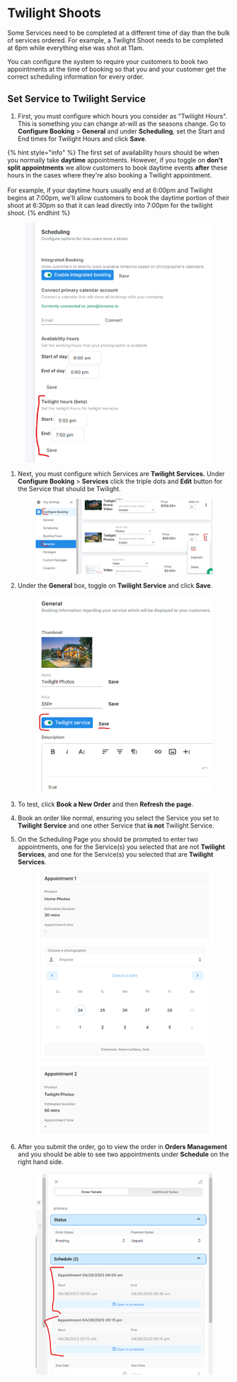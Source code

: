 # Twilight Shoots

Some Services need to be completed at a different time of day than the bulk of services ordered. For example, a Twilight Shoot needs to be completed at 6pm while everything else was shot at 11am.

You can configure the system to require your customers to book two appointments at the time of booking so that you and your customer get the correct scheduling information for every order.

## Set Service to Twilight Service

1. First, you must configure which hours you consider as "Twilight Hours". This is something you can change at-will as the seasons change. Go to **Configure Booking** > **General** and under **Scheduling**, set the Start and End times for Twilight Hours and click **Save**.

{% hint style="info" %}
The first set of availability hours should be when you normally take **daytime** appointments. However, if you toggle on **don't split appointments** we allow customers to book daytime events **after** these hours in the cases where they're also booking a Twilight appointment.\
\
For example, if your daytime hours usually end at 6:00pm and Twilight begins at 7:00pm, we'll allow customers to book the daytime portion of their shoot at 6:30pm so that it can lead directly into 7:00pm for the twilight shoot.
{% endhint %}

<figure><img src="../.gitbook/assets/image (88).png" alt=""><figcaption></figcaption></figure>

1.  Next, you must configure which Services are **Twilight Services.** Under **Configure Booking** > **Services** click the triple dots and **Edit** button for the Service that should be Twilight.

    <figure><img src="../.gitbook/assets/image (164).png" alt=""><figcaption></figcaption></figure>
2.  Under the **General** box, toggle on **Twilight Service** and click **Save**.

    <figure><img src="../.gitbook/assets/image (118).png" alt=""><figcaption></figcaption></figure>
3. To test, click **Book a New Order** and then **Refresh** **the page**.
4. Book an order like normal, ensuring you select the Service you set to **Twilight Service** and one other Service that **is not** Twilight Service.
5.  On the Scheduling Page you should be prompted to enter two appointments, one for the Service(s) you selected that are not **Twilight Services**, and one for the Service(s) you selected that are **Twilight Services**.

    <figure><img src="../.gitbook/assets/image (85).png" alt=""><figcaption></figcaption></figure>
6.  After you submit the order, go to view the order in **Orders Management** and you should be able to see two appointments under **Schedule** on the right hand side.

    <figure><img src="../.gitbook/assets/image (99).png" alt=""><figcaption></figcaption></figure>

